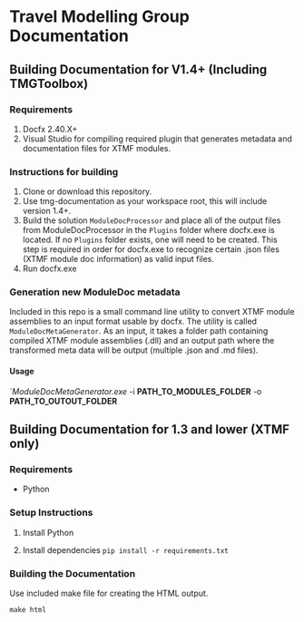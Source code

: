 # Travel Modelling Group Documentation

## Building Documentation for V1.4+ (Including TMGToolbox)

### Requirements

1. Docfx 2.40.X+
2. Visual Studio for compiling required plugin that generates metadata and documentation files for XTMF modules.

### Instructions for building

1. Clone or download this repository.
2. Use tmg-documentation as your workspace root, this will include version 1.4+.
3. Build the solution `ModuleDocProcessor` and place all of the output files from ModuleDocProcessor in the `Plugins` folder where docfx.exe is located. If no `Plugins` folder exists, one will need to be created. This step is required in order for docfx.exe to recognize certain .json files (XTMF module doc information) as valid input files.
4. Run docfx.exe

### Generation new ModuleDoc metadata

Included in this repo is a small command line utility to convert XTMF module assemblies to an input format usable by docfx. The utility is called `ModuleDocMetaGenerator`. As an input, it takes a folder path containing compiled XTMF module assemblies (.dll) and an output path where the transformed meta data will be output (multiple .json and .md files).

#### Usage

`*ModuleDocMetaGenerator.exe* -i **PATH_TO_MODULES_FOLDER** -o **PATH_TO_OUTOUT_FOLDER**


## Building Documentation for 1.3 and lower (XTMF only)

### Requirements

- Python

### Setup Instructions

1. Install Python

2. Install dependencies
   `pip install -r requirements.txt`

### Building the Documentation

Use included make file for creating the HTML output.

`make html`


